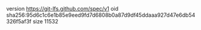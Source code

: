 version https://git-lfs.github.com/spec/v1
oid sha256:95d6c1c6e1b85e9eed9fd7d6808b0a87d9df45ddaaa927d47e6db54326f5af3f
size 11532
